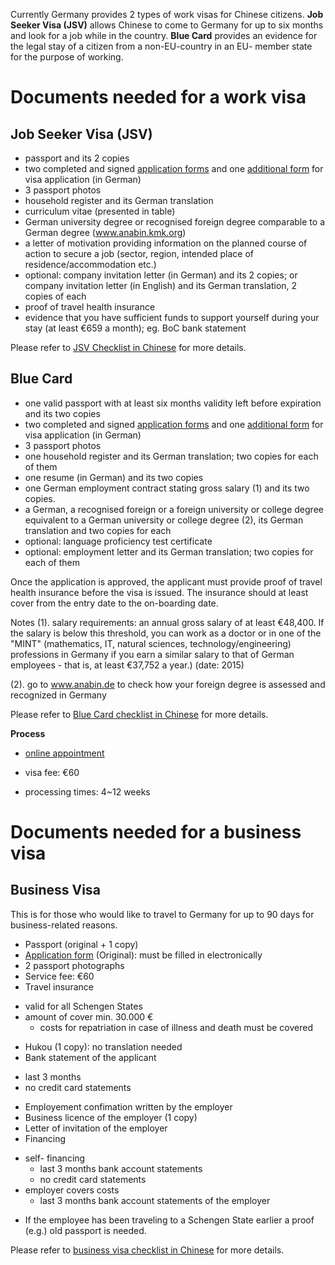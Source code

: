 Currently Germany provides 2 types of work visas for Chinese citizens.
**Job Seeker Visa (JSV)** allows Chinese to come to Germany for up to six months and look for a job while in the country.
**Blue Card**  provides an evidence for the legal stay of a citizen from a non-EU-country in an EU- member state for the purpose of working.

# **Documents needed for a work visa**

## **Job Seeker Visa (JSV)**

* passport and its 2 copies
* two completed and signed [application forms](http://www.china.diplo.de/contentblob/4382394/Daten/4801473/neuantragsformularnational.pdf) and one [additional form](http://www.china.diplo.de/contentblob/4382396/Daten/4911039/Zusatzerklaerungnational.pdf) for visa application (in German)
* 3 passport photos
* household register and its German translation
* curriculum vitae (presented in table)
* German university degree or recognised foreign degree comparable to a German degree (www.anabin.kmk.org)
* a letter of motivation providing information on the planned course of action to secure a job (sector, region, intended place of residence/accommodation etc.)
* optional: company invitation letter (in German) and its 2 copies; or company invitation letter (in English) and its German translation, 2 copies of each
* proof of travel health insurance
* evidence that you have sufficient funds to support yourself during your stay (at least €659 a month); eg. BoC bank statement

Please refer to [JSV Checklist in Chinese](http://www.china.diplo.de/contentblob/4552564/Daten/5578337/Arbeitsplatzsuche24062015.pdf) for more details.

## Blue Card
* one valid passport with at least six months validity left before expiration and its two copies
* two completed and signed [application forms](http://www.china.diplo.de/contentblob/4382394/Daten/4801473/neuantragsformularnational.pdf) and one [additional form](http://www.china.diplo.de/contentblob/4382396/Daten/4911039/Zusatzerklaerungnational.pdf) for visa application (in German)
* 3 passport photos
* one household register and its German translation; two copies for each of them
* one resume (in German) and its two copies
* one German employment contract stating gross salary (1) and its two copies.
* a German, a recognised foreign or a foreign university or college degree equivalent to a German university or college degree (2), its German translation and two copies for each
* optional: language proficiency test certificate
* optional: employment letter and its German translation; two copies for each of them

Once the application is approved, the applicant must provide proof of travel health insurance before the visa is issued. The insurance should at least cover from the entry date to the on-boarding date.

Notes
(1). salary requirements: an annual gross salary of at least €48,400. If the salary is below this threshold, you can work as a doctor or in one of the "MINT" (mathematics, IT, natural sciences, technology/engineering) professions in Germany if you earn a similar salary to that of German employees - that is, at least €37,752 a year.) (date: 2015)

(2). go to www.anabin.de to check how your foreign degree is assessed and recognized in Germany

Please refer to [Blue Card checklist in Chinese](http://www.china.diplo.de/contentblob/4542430/Daten/5529203/Blaue_Karte_EU100615.pdf) for more details.

**Process**

* [online appointment](https://service2.diplo.de/rktermin/extern/choose_realmList.do?locationCode=shan&request_locale=en)
* visa fee: €60

* processing times: 4~12 weeks



# **Documents needed for a business visa**
## Business Visa
This is for those who would like to travel to Germany for up to 90 days for business-related reasons.

* Passport (original + 1 copy)
* [Application form](https://videx.diplo.de) (Original): must be filled in electronically 
* 2 passport photographs
* Service fee: €60
* Travel insurance
 - valid for all Schengen States
 - amount of cover min. 30.000 €
   - costs for repatriation in case of illness and death must be covered
* Hukou (1 copy): no translation needed
* Bank statement of the applicant
 - last 3 months
 - no credit card statements
* Employement confimation written by the employer
* Business licence of the employer (1 copy)
* Letter of invitation of the employer
* Financing 
 - self- financing
    - last 3 months bank account statements
    -  no credit card statements
 - employer covers costs
   - last 3 months bank account statements of the employer
 
* If the employee has been traveling to a Schengen State earlier a proof (e.g.) old passport is needed.

Please refer to [business visa checklist in Chinese](http://www.china.diplo.de/contentblob/4598186/Daten/5796919/Geschftsreise14092015.pdf) for more details.
